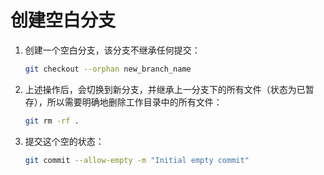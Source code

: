 # 创建空白分支

1. 创建一个空白分支，该分支不继承任何提交：

    ```sh
    git checkout --orphan new_branch_name
    ```

2. 上述操作后，会切换到新分支，并继承上一分支下的所有文件（状态为已暂存），所以需要明确地删除工作目录中的所有文件：

    ```sh
    git rm -rf .
    ```

3. 提交这个空的状态：

    ```sh
    git commit --allow-empty -m "Initial empty commit"
    ```
